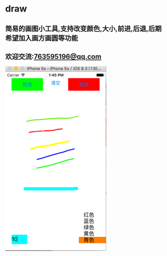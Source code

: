 # draw
简易的画图小工具,支持改变颜色,大小,前进,后退,后期希望加入画方画圆等功能
----
欢迎交流:763595196@qq.com
----

 ![image](http://github.com/ziTai/draw/blob/master/draw.png)
